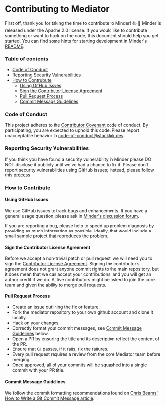 
# Contributing to Mediator
First off, thank you for taking the time to contribute to Minder! :+1: :tada: Minder is released under the Apache 2.0 license. If you would like to contribute something or want to hack on the code, this document should help you get started. You can find some hints for starting development in Minder's  [README](https://github.com/stacklok/minder/blob/main/README.md).

### Table of contents 
* [Code of Conduct](#Code-of-Conduct)
* [Reporting Security Vulnerabilities](#Reporting-Security-Vulnerabilities)
* [How to Contrubute](How-to-Contribute)
  * [Using GitHub Issues](#Using-GitHub-Issues)
  * [Sign the Contributor License Agreement](#Sign-the-Contributor-License-Agreement)
  * [Pull Request Process](#Pull-Request-Process)
  * [Commit Message Guidelines](#Commit-Message-Guidelines)
  

### Code of Conduct
This project adheres to the [Contributor Covenant](https://github.com/stacklok/minder/blob/main/CODE_OF_CONDUCT.md) code of conduct. By participating, you are expected to uphold this code. Please report unacceptable behavior to code-of-conduct@stacklok.dev.

### Reporting Security Vulnerabilities

If you think you have found a security vulnerability in Minder please DO NOT disclose it publicly until we’ve had a chance to fix it. Please don’t report security vulnerabilities using GitHub issues; instead, please follow this [process](https://github.com/stacklok/mediator/blob/main/SECURITY.md)
### How to Contribute

#### Using GitHub Issues
We use GitHub issues to track bugs and enhancements. If you have a general usage question, please ask in [Minder's discussion forum](https://github.com/stacklok/minder/discussions). 

If you are reporting a bug, please help to speed up problem diagnosis by providing as much information as possible. Ideally, that would include a small sample project that reproduces the problem.

#### Sign the Contributor License Agreement
Before we accept a non-trivial patch or pull request, we will need you to sign the [Contributor License Agreement](https://github.com/stacklok/mediator). Signing the contributor’s agreement does not grant anyone commit rights to the main repository, but it does mean that we can accept your contributions, and you will get an author credit if we do. Active contributors might be asked to join the core team and given the ability to merge pull requests.


#### Pull Request Process
* Create an issue outlining the fix or feature.
* Fork the mediator repository to your own github account and clone it locally.
* Hack on your changes.
* Correctly format your commit messages, see [Commit Message Guidelines](#Commit-Message-Guidelines) below.
* Open a PR by ensuring the title and its description reflect the content of the PR.
* Ensure that CI passes, if it fails, fix the failures.
* Every pull request requires a review from the core Mediator team before merging.
* Once approved, all of your commits will be squashed into a single commit with your PR title.

#### Commit Message Guidelines
We follow the commit formatting recommendations found on [Chris Beams' How to Write a Git Commit Message article](https://chris.beams.io/posts/git-commit/).


